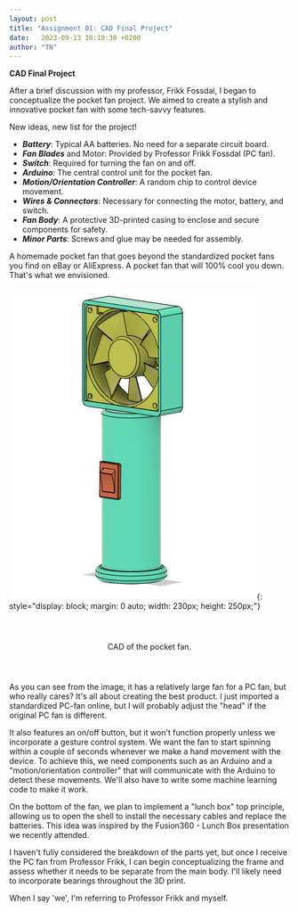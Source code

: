 ```yaml
---
layout: post
title: "Assignment 01: CAD Final Project"
date:   2023-09-13 10:10:30 +0200
author: "TN"
---
```


**CAD Final Project**

After a brief discussion with my professor, Frikk Fossdal, I began to conceptualize the pocket fan project. We aimed to create a stylish and innovative pocket fan with some tech-savvy features.

New ideas, new list for the project!

- ***Battery***: Typical AA batteries. No need for a separate circuit board.
- ***Fan Blades*** and Motor: Provided by Professor Frikk Fossdal (PC fan).
- ***Switch***: Required for turning the fan on and off.
- ***Arduino***: The central control unit for the pocket fan.
- ***Motion/Orientation Controller***: A random chip to control device movement.
- ***Wires & Connectors***: Necessary for connecting the motor, battery, and switch.
- ***Fan Body***: A protective 3D-printed casing to enclose and secure components for safety.
- ***Minor Parts***: Screws and glue may be needed for assembly.

A homemade pocket fan that goes beyond the standardized pocket fans you find on eBay or AliExpress. A pocket fan that will 100% cool you down. That's what we envisioned.

![sketch.jpg](/files/pocket_fan.png){: style="display: block; margin: 0 auto; width: 230px; height: 250px;"}

<div style="display: flex; justify-content: center; align-items: center; height: 100px;">
  <p>CAD of the pocket fan.</p>
</div>

As you can see from the image, it has a relatively large fan for a PC fan, but who really cares? It's all about creating the best product. I just imported a standardized PC-fan online, but I will probably adjust the "head" if the original PC fan is different.

It also features an on/off button, but it won't function properly unless we incorporate a gesture control system. We want the fan to start spinning within a couple of seconds whenever we make a hand movement with the device. To achieve this, we need components such as an Arduino and a "motion/orientation controller" that will communicate with the Arduino to detect these movements. We'll also have to write some machine learning code to make it work.

On the bottom of the fan, we plan to implement a "lunch box" top principle, allowing us to open the shell to install the necessary cables and replace the batteries. This idea was inspired by the Fusion360 - Lunch Box presentation we recently attended.

I haven't fully considered the breakdown of the parts yet, but once I receive the PC fan from Professor Frikk, I can begin conceptualizing the frame and assess whether it needs to be separate from the main body. I'll likely need to incorporate bearings throughout the 3D print.

When I say 'we', I'm referring to Professor Frikk and myself.